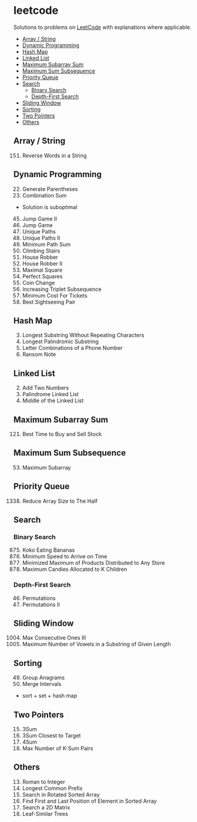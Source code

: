 # leetcode

Solutions to problems on [LeetCode](https://leetcode.com/) with explanations where applicable.

- [Array / String](#array--string)
- [Dynamic Programming](#dynamic-programming)
- [Hash Map](#hash-map)
- [Linked List](#linked-list)
- [Maximum Subarray Sum](#maximum-subarray-sum)
- [Maximum Sum Subsequence](#maximum-sum-subsequence)
- [Priority Queue](#priority-queue)
- [Search](#search)
  - [Binary Search](#binary-search)
  - [Depth-First Search](#depth-first-search)
- [Sliding Window](#sliding-window)
- [Sorting](#sorting)
- [Two Pointers](#two-pointers)
- [Others](#others)

## Array / String

151. Reverse Words in a String

## Dynamic Programming

22. Generate Parentheses
39. Combination Sum
  - Solution is suboptimal
45. Jump Game II
55. Jump Game
62. Unique Paths
63. Unique Paths II
64. Minimum Path Sum
70. Climbing Stairs
198. House Robber
213. House Robber II
221. Maximal Square
279. Perfect Squares
322. Coin Change
334. Increasing Triplet Subsequence
983. Minimum Cost For Tickets
1014. Best Sightseeing Pair

## Hash Map

3. Longest Substring Without Repeating Characters
5. Longest Palindromic Substring
17. Letter Combinations of a Phone Number
383. Ransom Note

## Linked List

2. Add Two Numbers
234. Palindrome Linked List
876. Middle of the Linked List

## Maximum Subarray Sum

121. Best Time to Buy and Sell Stock

## Maximum Sum Subsequence

53. Maximum Subarray

## Priority Queue

1338. Reduce Array Size to The Half

## Search

### Binary Search

875. Koko Eating Bananas
1870. Minimum Speed to Arrive on Time
2064. Minimized Maximum of Products Distributed to Any Store
2226. Maximum Candies Allocated to K Children

### Depth-First Search

46. Permutations
47. Permutations II

## Sliding Window

1004. Max Consecutive Ones III
1456. Maximum Number of Vowels in a Substring of Given Length

## Sorting

49. Group Anagrams
56. Merge Intervals
  - sort + set + hash map

## Two Pointers

15. 3Sum
16. 3Sum Closest to Target
18. 4Sum
1679. Max Number of K-Sum Pairs

## Others

13. Roman to Integer
14. Longest Common Prefix
33. Search in Rotated Sorted Array
34. Find First and Last Position of Element in Sorted Array
74. Search a 2D Matrix
872. Leaf-Similar Trees
